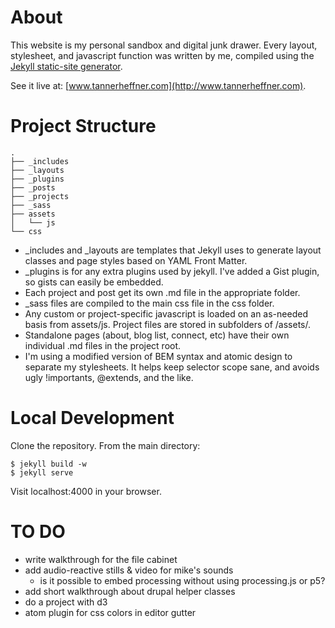 # About
This website is my personal sandbox and digital junk drawer. Every layout, stylesheet, and javascript function was written by me, compiled using the [Jekyll static-site generator](http://jekyllrb.com).

See it live at: [www.tannerheffner.com](http://www.tannerheffner.com).

# Project Structure
    .
    ├── _includes
    ├── _layouts
    ├── _plugins
    ├── _posts
    ├── _projects
    ├── _sass
    ├── assets
    │   └── js
    └── css

- _includes and _layouts are templates that Jekyll uses to generate layout classes and page styles based on YAML Front Matter.
- _plugins is for any extra plugins used by jekyll. I've added a Gist plugin, so gists can easily be embedded.
- Each project and post get its own .md file in the appropriate folder.
- _sass files are compiled to the main css file in the css folder.
- Any custom or project-specific javascript is loaded on an as-needed basis from assets/js. Project files are stored in subfolders of /assets/.
- Standalone pages (about, blog list, connect, etc) have their own individual .md files in the project root.
- I'm using a modified version of BEM syntax and atomic design to separate my stylesheets. It helps keep selector scope sane, and avoids ugly !importants, @extends, and the like.

# Local Development
Clone the repository.
From the main directory:

    $ jekyll build -w
    $ jekyll serve

Visit localhost:4000 in your browser.

# TO DO
- write walkthrough for the file cabinet
- add audio-reactive stills & video for mike's sounds
  - is it possible to embed processing without using processing.js or p5?
- add short walkthrough about drupal helper classes
- do a project with d3
- atom plugin for css colors in editor gutter

